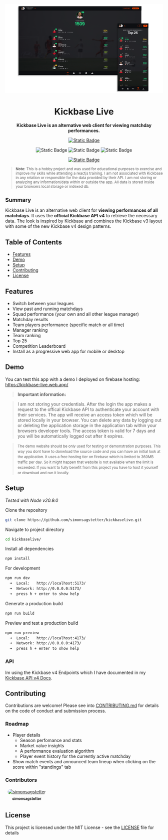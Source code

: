 <p align="center">
    <img src="./Header.png"
    width="1080">
</p>

<h1 align="center">
Kickbase Live
</h1>

<p align="center"><strong>Kickbase Live is an alternative web client for viewing matchday performances.</strong></p>

<div align="center">

<a href="https://kickbase-live.web.app/">

![Static Badge](https://img.shields.io/badge/test%20app%20on%20firebase-585858?style=for-the-badge&logo=firebase&logoColor=red)

</a>

![Static Badge](https://img.shields.io/badge/version-1.0.5-blue?style=for-the-badge)
![Static Badge](https://img.shields.io/badge/license-MIT-orange?style=for-the-badge)
![Static Badge](https://img.shields.io/badge/contributers-1-red?style=for-the-badge)

<a href="https://buymeacoffee.com/simonsagstd">

![Static Badge](https://img.shields.io/badge/buy_me_a_coffee-FFDD00?style=for-the-badge&logo=buy-me-a-coffee&logoColor=black)

</a>

</div>

<small>

> **Note:** This is a hobby project and was used for educational purposes to exercise and improve my skills while attending a reactjs training. I am not associated with Kickbase in any relation or responsible for the data provided by their API. I am not storing or analyzing any information/data within or outside the app. All data is stored inside your browsers local storage or indexed db.

## Summary

</small>

Kickbase Live is an alternative web client for **viewing performances of all matchdays**. It uses the **official Kickbase API v4** to retrieve the necessary data. The look is inspired by Kickbase and combines the Kickbase v3 layout with some of the new Kickbase v4 design patterns.

## Table of Contents

-   [Features](#features)
-   [Demo](#demo)
-   [Setup](#setup)
-   [Contributing](#contributing)
-   [License](#license)

## Features

-   Switch between your leagues
-   View past and running matchdays
-   Squad performance (your own and all other league manager)
-   Matchday results
-   Team players performance (specific match or all time)
-   Manager ranking
-   Team ranking
-   Top 25
-   Competition Leaderboard
-   Install as a progressive web app for mobile or desktop

## Demo

You can test this app with a demo I deployed on firebase hosting: https://kickbase-live.web.app/

> **Important information:**

> I am not storing your credentials. After the login the app makes a request to the offical Kickbase API to authenticate your account with their services. The app will receive an access token which will be stored locally in your browser. You can delete any data by logging out or deleting the application storage in the application tab within your browsers developer tools. The access token is valid for 7 days and you will be automatically logged out after it expires.

> <small>The demo website should be only used for testing or demonstration purposes. This way you dont have to donwload the source code and you can have an initial look at the application. It uses a free hosting tier on firebase which is limited to 360MB traffic per day. So it might happen that website is not available when the limit is exceeded. If you want to fully benefit from this project you have to host it yourself or download and run it locally.</small>

## Setup

_Tested with Node v20.9.0_

Clone the repository

```bash
git clone https://github.com/simonsagstetter/kickbaselive.git
```

Navigate to project directory

```bash
cd kickbaselive/
```

Install all dependencies

```bash
npm install
```

For development

```bash
npm run dev
  ➜  Local:   http://localhost:5173/
  ➜  Network: http://0.0.0.0:5173/
  ➜  press h + enter to show help
```

Generate a production build

```bash
npm run build
```

Preview and test a production build

```bash
npm run preview
  ➜  Local:   http://localhost:4173/
  ➜  Network: http://0.0.0.0:4173/
  ➜  press h + enter to show help
```

### API

Im using the Kickbase v4 Endpoints which I have documented in my [Kickbase API v4 Docs](https://github.com/simonsagstetter/kickbase-api-v4-docs).

## Contributing

Contributions are welcome! Please see into [CONTRIBUTING.md](https://github.com/simonsagstetter/kickbaselive/blob/main/CONTRIBUTING.md) for details on the code of conduct and submission process.

### Roadmap

-   Player details
    -   Season perfomance and stats
    -   Market value insights
    -   A performance evaluation algorithm
    -   Player event history for the currently active matchday
-   Show match events and announced team lineup when clicking on the score within "standings" tab

### Contributors

<!-- ALL-CONTRIBUTORS-LIST:START - Do not remove or modify this section -->
<!-- prettier-ignore-start -->
<!-- markdownlint-disable -->
<table>
  <tbody>
    <tr>
      <td align="center" style="border: 1px solid transparent"><a href="https://github.com/simonsagstetter"><img src="https://avatars.githubusercontent.com/u/44363600?v=4" width="100px;" style="border-radius: 10px; object-fit: contain" alt="simonsagstetter"/><br /><sub><b>simonsagstetter</b></sub></a></td>
    </tr>
  </tbody>
</table>

<!-- markdownlint-restore -->
<!-- prettier-ignore-end -->

<!-- ALL-CONTRIBUTORS-LIST:END -->

## License

This project is licensed under the MIT License - see the [LICENSE](LICENSE) file for details
